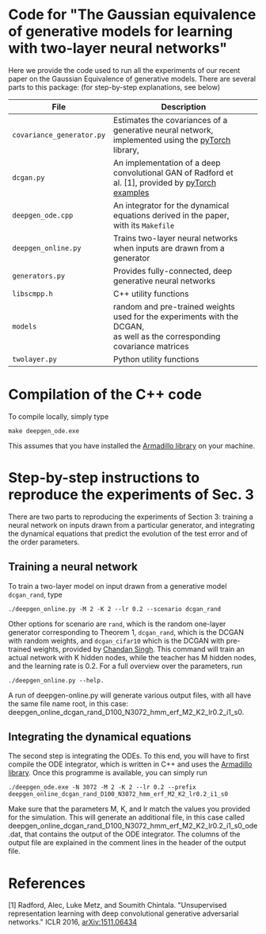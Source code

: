 # Code for "The Gaussian equivalence of generative models for learning with two-layer  neural networks"

Here we provide the code used to run all the experiments of our recent paper on
the Gaussian Equivalence of generative models. There are several parts to this
package: (for step-by-step explanations, see below)

| File                          | Description                                                                                                                                                    |
|-------------------------------|----------------------------------------------------------------------------------------------------------------------------------------------------------------|
| ```covariance_generator.py``` | Estimates the covariances of a generative neural network,<br>implemented using the [pyTorch](http://pytorch.org/) library,                                     |
| ```dcgan.py```                | An implementation of a deep convolutional GAN of Radford et<br>al. [1], provided by  [pyTorch examples](https://github.com/pytorch/examples/tree/master/dcgan) |
| ```deepgen_ode.cpp```         | An integrator for the dynamical equations derived in the paper,<br>with its ```Makefile```                                                                     |
| ```deepgen_online.py```       | Trains two-layer neural networks when inputs are drawn from a generator                                                                                        |
| ```generators.py```           | Provides fully-connected, deep generative neural networks                                                                                                      |
| ```libscmpp.h```              | C++ utility functions                                                                                                                                          |
| ```models```                  | random and pre-trained weights used for the experiments with the DCGAN,<br>as well as the corresponding covariance matrices                                    |
| ```twolayer.py```             | Python utility functions                                                                                                                                       |


# Compilation of the C++ code

To compile locally, simply type
```
make deepgen_ode.exe
``` 
This assumes that you have installed the [Armadillo
library](http://arma.sourceforge.net) on your machine.


# Step-by-step instructions to reproduce the experiments of Sec. 3

There are two parts to reproducing the experiments of Section 3: training a
neural network on inputs drawn from a particular generator, and integrating the
dynamical equations that predict the evolution of the test error and of the
order parameters.

## Training a neural network

To train a two-layer model on input drawn from a generative model
```dcgan_rand```, type
```
./deepgen_online.py -M 2 -K 2 --lr 0.2 --scenario dcgan_rand
```
Other options for scenario are ```rand```, which is the random one-layer
generator corresponding to Theorem 1, ```dcgan_rand```, which is the DCGAN with
random weights, and ```dcgan_cifar10``` which is the DCGAN with pre-trained
weights, provided by [Chandan
Singh](https://github.com/csinva/gan-vae-pretrained-pytorch). This command will train an actual network with K hidden nodes, while the teacher
has M hidden nodes, and the learning rate is 0.2. For a full overview over the
parameters, run
```
./deepgen_online.py --help.
```
A run of deepgen-online.py will generate various output files, with all have the
same file name root, in this case: deepgen_online_dcgan_rand_D100_N3072_hmm_erf_M2_K2_lr0.2_i1_s0.

## Integrating the dynamical equations

The second step is integrating the ODEs. To this end, you will have to first
compile the ODE integrator, which is written in C++ and uses the [Armadillo
library](http://arma.sourceforge.net). Once this programme is available, you can
simply run
```
./deepgen_ode.exe -N 3072 -M 2 -K 2 --lr 0.2 --prefix deepgen_online_dcgan_rand_D100_N3072_hmm_erf_M2_K2_lr0.2_i1_s0
```
Make sure that the parameters M, K, and lr match the values you provided for the
simulation. This will generate an additional file, in this case called
deepgen_online_dcgan_rand_D100_N3072_hmm_erf_M2_K2_lr0.2_i1_s0_ode.dat, that
contains the output of the ODE integrator. The columns of the output file are
explained in the comment lines in the header of the output file.


# References

[1] Radford, Alec, Luke Metz, and Soumith Chintala. "Unsupervised representation
learning with deep convolutional generative adversarial networks." ICLR 2016, [arXiv:1511.06434](http://arxiv.org/abs/1511.06434)
